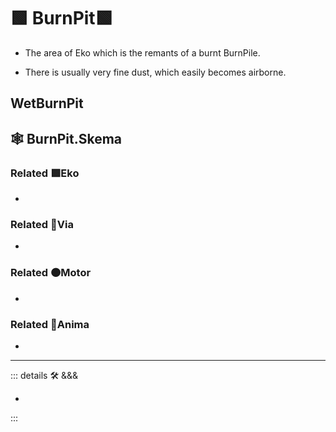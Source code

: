 # 🟩  <ekos>BurnPit</ekos>🟩

- The area of Eko which is the remants of a burnt BurnPile.

- There is usually very fine dust, which easily becomes airborne.  

## WetBurnPit

## 🕸 BurnPit.Skema

### Related 🟩<ekos>Eko</ekos>

-

### Related 🔻<via>Via</via>

-

### Related 🟠<motor>Motor</motor>

-

### Related 💜<anima>Anima</anima>

-

---

<!-- =================================================== -->
<!-- =================================================== -->
<!-- =================================================== -->
<!-- =================================================== -->
<!-- =================================================== -->
::: details 🛠 <dev>&&&</dev>

-

:::

